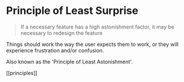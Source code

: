 # Principle of Least Surprise

> If a necessary feature has a high astonishment factor, it may be necessary to redesign the feature

Things should work the way the user expects them to work, or they will experience frustration and/or confusion.

Also known as the 'Principle of Least Astonishment'.

[[principles]]